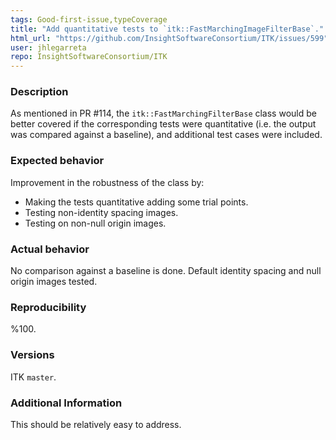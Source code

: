 ```yaml
---
tags: Good-first-issue,typeCoverage
title: "Add quantitative tests to `itk::FastMarchingImageFilterBase`."
html_url: "https://github.com/InsightSoftwareConsortium/ITK/issues/599"
user: jhlegarreta
repo: InsightSoftwareConsortium/ITK
---
```


### Description

As mentioned in PR #114, the `itk::FastMarchingFilterBase` class would be better covered if the corresponding tests were quantitative (i.e. the output was compared against a baseline), and  additional test cases were included.

### Expected behavior

Improvement in the robustness of the class by:
- Making the tests quantitative adding some trial points.
- Testing non-identity spacing images.
- Testing on non-null origin images.

### Actual behavior

No comparison against a baseline is done.
Default identity spacing and null origin images tested.

### Reproducibility

%100.

### Versions

ITK `master`. 

### Additional Information

This should be relatively easy to address.
